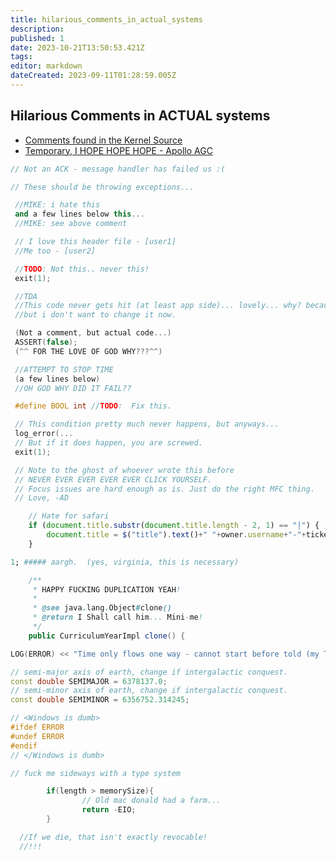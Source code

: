 ```yaml
---
title: hilarious_comments_in_actual_systems
description: 
published: 1
date: 2023-10-21T13:50:53.421Z
tags: 
editor: markdown
dateCreated: 2023-09-11T01:28:59.005Z
---
```


## Hilarious Comments in ACTUAL systems

-   [Comments found in the Kernel Source](/misc/comments_in_linux_kernel)
-   [Temporary, I HOPE HOPE HOPE - Apollo AGC](https://github.com/chrislgarry/Apollo-11/blob/f1f0e58e2a46751b1c3b006f1ba2dc76f25dfb54/Luminary099/LUNAR_LANDING_GUIDANCE_EQUATIONS.agc#L179)

``` c++
// Not an ACK - message handler has failed us :(
```

``` c++
// These should be throwing exceptions...
```

``` c++
 //MIKE: i hate this
 and a few lines below this...
 //MIKE: see above comment
```

``` c++
 // I love this header file - [user1]
 //Me too - [user2]
```

``` c++
 //TODO: Not this.. never this!
 exit(1);
```

``` c++
 //TDA
 //This code never gets hit (at least app side)... lovely... why? because this is called too early. 
 //but i don't want to change it now.
```

``` c++
 (Not a comment, but actual code...)
 ASSERT(false);
 (^^ FOR THE LOVE OF GOD WHY???^^)
```

``` c++
 //ATTEMPT TO STOP TIME
 (a few lines below)
 //OH GOD WHY DID IT FAIL??
```

``` c++
 #define BOOL int //TODO:  Fix this.
```

``` c++
 // This condition pretty much never happens, but anyways...
 log_error(...
 // But if it does happen, you are screwed.
 exit(1);
```

``` c++
 // Note to the ghost of whoever wrote this before
 // NEVER EVER EVER EVER EVER CLICK YOURSELF.
 // Focus issues are hard enough as is. Just do the right MFC thing.
 // Love, -AD
```

``` javascript
    // Hate for safari
    if (document.title.substr(document.title.length - 2, 1) == "|") {
        document.title = $("title").text()+" "+owner.username+"-"+ticket.t_id;
    }
```

``` perl
1; ##### aargh.  (yes, virginia, this is necessary)
```

``` java
    /**
     * HAPPY FUCKING DUPLICATION YEAH!
     *
     * @see java.lang.Object#clone()
     * @return I Shall call him... Mini-me!
     */
    public CurriculumYearImpl clone() {
```

``` c++
LOG(ERROR) << "Time only flows one way - cannot start before told (my TARDIS is broken)";

```

``` c++
// semi-major axis of earth, change if intergalactic conquest.
const double SEMIMAJOR = 6378137.0;
// semi-minor axis of earth, change if intergalactic conquest.
const double SEMIMINOR = 6356752.314245;
```

``` c++
// <Windows is dumb>
#ifdef ERROR
#undef ERROR
#endif
// </Windows is dumb>
```

``` c++
// fuck me sideways with a type system
```

``` c
        if(length > memorySize){
                // Old mac donald had a farm...
                return -EIO;
        }
```

``` java
  //If we die, that isn't exactly revocable!
  //!!!
```
